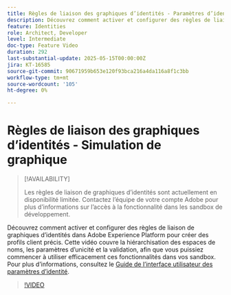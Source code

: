 ```yaml
---
title: Règles de liaison des graphiques d’identités - Paramètres d’identité
description: Découvrez comment activer et configurer des règles de liaison de graphiques d’identités dans Adobe Experience Platform pour créer des profils client précis.
feature: Identities
role: Architect, Developer
level: Intermediate
doc-type: Feature Video
duration: 292
last-substantial-update: 2025-05-15T00:00:00Z
jira: KT-16585
source-git-commit: 90671959b653e120f93bca216a4da116a8f1c3bb
workflow-type: tm+mt
source-wordcount: '105'
ht-degree: 0%

---
```


# Règles de liaison des graphiques d’identités - Simulation de graphique

>[!AVAILABILITY]
>
>Les règles de liaison de graphiques d’identités sont actuellement en disponibilité limitée. Contactez l’équipe de votre compte Adobe pour plus d’informations sur l’accès à la fonctionnalité dans les sandbox de développement.

Découvrez comment activer et configurer des règles de liaison de graphiques d’identités dans Adobe Experience Platform pour créer des profils client précis. Cette vidéo couvre la hiérarchisation des espaces de noms, les paramètres d’unicité et la validation, afin que vous puissiez commencer à utiliser efficacement ces fonctionnalités dans vos sandbox. Pour plus d’informations, consultez le [Guide de l’interface utilisateur des paramètres d’identité](https://experienceleague.adobe.com/en/docs/experience-platform/identity/features/identity-graph-linking-rules/identity-settings-ui).

>[!VIDEO](https://video.tv.adobe.com/v/3458487/?learn=on&enablevpops)
